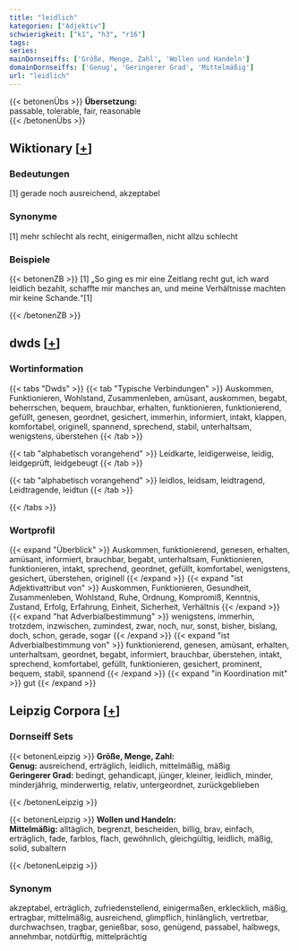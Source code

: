 ```yaml
---
title: "leidlich"
kategorien: ["Adjektiv"]
schwierigkeit: ["k1", "h3", "r16"]
tags:
series:
mainDornseiffs: ['Größe, Menge, Zahl', 'Wollen und Handeln']
domainDornseiffs: ['Genug', 'Geringerer Grad', 'Mittelmäßig']
url: "leidlich"
---
```


{{< betonenÜbs >}}
**Übersetzung:**  
passable, tolerable, fair, reasonable  
{{< /betonenÜbs >}}

## Wiktionary [[+](https://de.wiktionary.org/wiki/leidlich)]

### Bedeutungen
[1] gerade noch ausreichend, akzeptabel  

### Synonyme
[1] mehr schlecht als recht, einigermaßen, nicht allzu schlecht  

### Beispiele
{{< betonenZB >}}
[1] „So ging es mir eine Zeitlang recht gut, ich ward leidlich bezahlt, schaffte mir manches an, und meine Verhältnisse machten mir keine Schande.“[1]  

{{< /betonenZB >}}


## dwds [[+](https://www.dwds.de/wb/leidlich)]

### Wortinformation
{{< tabs "Dwds" >}}
{{< tab "Typische Verbindungen" >}}
Auskommen, Funktionieren, Wohlstand, Zusammenleben, amüsant, auskommen, begabt, beherrschen, bequem, brauchbar, erhalten, funktionieren, funktionierend, gefüllt, genesen, geordnet, gesichert, immerhin, informiert, intakt, klappen, komfortabel, originell, spannend, sprechend, stabil, unterhaltsam, wenigstens, überstehen
{{< /tab >}}

{{< tab "alphabetisch vorangehend" >}}
Leidkarte, leidigerweise, leidig, leidgeprüft, leidgebeugt
{{< /tab >}}

{{< tab "alphabetisch vorangehend" >}}
leidlos, leidsam, leidtragend, Leidtragende, leidtun
{{< /tab >}}

{{< /tabs >}}

### Wortprofil
{{< expand "Überblick" >}} Auskommen, funktionierend, genesen, erhalten, amüsant, informiert, brauchbar, begabt, unterhaltsam, Funktionieren, funktionieren, intakt, sprechend, geordnet, gefüllt, komfortabel, wenigstens, gesichert, überstehen, originell {{< /expand >}}
{{< expand "ist Adjektivattribut von" >}} Auskommen, Funktionieren, Gesundheit, Zusammenleben, Wohlstand, Ruhe, Ordnung, Kompromiß, Kenntnis, Zustand, Erfolg, Erfahrung, Einheit, Sicherheit, Verhältnis {{< /expand >}}
{{< expand "hat Adverbialbestimmung" >}} wenigstens, immerhin, trotzdem, inzwischen, zumindest, zwar, noch, nur, sonst, bisher, bislang, doch, schon, gerade, sogar {{< /expand >}}
{{< expand "ist Adverbialbestimmung von" >}} funktionierend, genesen, amüsant, erhalten, unterhaltsam, geordnet, begabt, informiert, brauchbar, überstehen, intakt, sprechend, komfortabel, gefüllt, funktionieren, gesichert, prominent, bequem, stabil, spannend {{< /expand >}}
{{< expand "in Koordination mit" >}} gut {{< /expand >}}

## Leipzig Corpora [[+](https://corpora.uni-leipzig.de/en/res?word=leidlich&corpusId=deu_newscrawl-public_2018)]

### Dornseiff Sets
{{< betonenLeipzig >}}
**Größe, Menge, Zahl:**  
**Genug:** ausreichend, erträglich, leidlich, mittelmäßig, mäßig  
**Geringerer Grad:** bedingt, gehandicapt, jünger, kleiner, leidlich, minder, minderjährig, minderwertig, relativ, untergeordnet, zurückgeblieben  

{{< /betonenLeipzig >}}


{{< betonenLeipzig >}}
**Wollen und Handeln:**  
**Mittelmäßig:** alltäglich, begrenzt, bescheiden, billig, brav, einfach, erträglich, fade, farblos, flach, gewöhnlich, gleichgültig, leidlich, mäßig, solid, subaltern  

{{< /betonenLeipzig >}}

### Synonym
akzeptabel, erträglich, zufriedenstellend, einigermaßen, erklecklich, mäßig, ertragbar, mittelmäßig, ausreichend, glimpflich, hinlänglich, vertretbar, durchwachsen, tragbar, genießbar, soso, genügend, passabel, halbwegs, annehmbar, notdürftig, mittelprächtig

